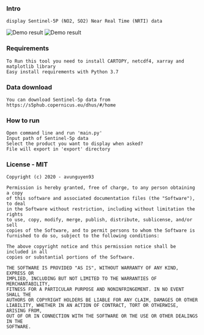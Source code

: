 ### Intro
	display Sentinel-5P (NO2, SO2) Near Real Time (NRTI) data
![Demo result](https://i.ibb.co/FYXdT5N/plot-NO2-tropospheric-column-precision-2020-09-24.png)
![Demo result](https://i.ibb.co/5kJB2KJ/plot-SO2-total-vertical-column-precision-2020-09-26.png)

### Requirements
	To Run this tool you need to install CARTOPY, netcdf4, xarray and matplotlib library
	Easy install requirements with Python 3.7
 
### Data download
	You can download Sentinel-5p data from  https://s5phub.copernicus.eu/dhus/#/home

### How to run
	Open command line and run 'main.py'
	Input path of Sentinel-5p data
	Select the product you want to display when asked?
	File will export in 'export' directory
 

### License - MIT

	Copyright (c) 2020 - avunguyen93

	Permission is hereby granted, free of charge, to any person obtaining a copy
	of this software and associated documentation files (the "Software"), to deal
	in the Software without restriction, including without limitation the rights
	to use, copy, modify, merge, publish, distribute, sublicense, and/or sell
	copies of the Software, and to permit persons to whom the Software is
	furnished to do so, subject to the following conditions:

	The above copyright notice and this permission notice shall be included in all
	copies or substantial portions of the Software.

	THE SOFTWARE IS PROVIDED "AS IS", WITHOUT WARRANTY OF ANY KIND, EXPRESS OR
	IMPLIED, INCLUDING BUT NOT LIMITED TO THE WARRANTIES OF MERCHANTABILITY,
	FITNESS FOR A PARTICULAR PURPOSE AND NONINFRINGEMENT. IN NO EVENT SHALL THE
	AUTHORS OR COPYRIGHT HOLDERS BE LIABLE FOR ANY CLAIM, DAMAGES OR OTHER
	LIABILITY, WHETHER IN AN ACTION OF CONTRACT, TORT OR OTHERWISE, ARISING FROM,
	OUT OF OR IN CONNECTION WITH THE SOFTWARE OR THE USE OR OTHER DEALINGS IN THE
	SOFTWARE.